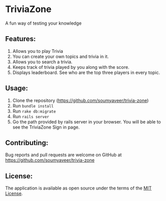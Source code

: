 # TriviaZone
A fun way of testing your knowledge

## Features:

1. Allows you to play Trivia
2. You can create your own topics and trivia in it.
3. Allows you to search a trivia.
4. Keeps track of trivia played by you along with the score.
2. Displays leaderboard. See who are the top three players in every topic.

## Usage:

1. Clone the repository (https://github.com/soumyaveer/trivia-zone)
2. Run `bundle install`
3. Run `rake db:migrate`
4. Run `rails server`
5. Go the path provided by rails server in your browser. You will be able to see the TriviaZone Sign in page.

## Contributing:

Bug reports and pull requests are welcome on GitHub at https://github.com/soumyaveer/trivia-zone

## License:

The application is available as open source under the terms of the [MIT License](https://opensource.org/licenses/MIT).

